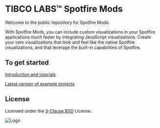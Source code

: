 # TIBCO LABS™ Spotfire Mods

Welcome to the public repository for Spotfire Mods.
 
With Spotfire Mods, you can include custom visualizations in your Spotfire applications much faster by integrating JavaScript visualizations. Create your own visualizations that look and feel like the native Spotfire visualizations, and that leverage the built-in capabilities of Spotfire. 

## To get started

[Introduction and tutorials](https://tibcosoftware.github.io/spotfire-mods/docs/)

[Latest version of example projects]()

## License

Licensed under the [3-Clause BSD](https://github.com/TIBCOSoftware/spotfire-mods/blob/master/LICENSE) License.


![Logo](https://tibcosoftware.github.io/TIBCO-LABS/about/tibcolabs-brand.png "Labs Logo")
